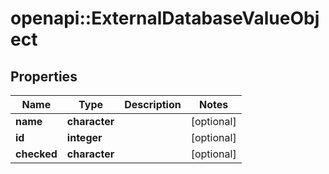 # openapi::ExternalDatabaseValueObject


## Properties
Name | Type | Description | Notes
------------ | ------------- | ------------- | -------------
**name** | **character** |  | [optional] 
**id** | **integer** |  | [optional] 
**checked** | **character** |  | [optional] 


